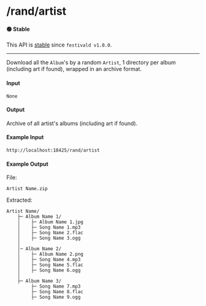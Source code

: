 # /rand/artist

#### 🟢 Stable
This API is [stable](/api-stability/marker.md) since `festivald v1.0.0`.

---

Download all the `Album`'s by a random `Artist`, 1 directory per album (including art if found), wrapped in an archive format.

#### Input
`None`

#### Output
Archive of all artist's albums (including art if found).

#### Example Input
```http
http://localhost:18425/rand/artist
```

#### Example Output
File:
```plaintext
Artist Name.zip
```

Extracted:
```plaintext
Artist Name/
    ├─ Album Name 1/
    │    ├─ Album Name 1.jpg
    │    ├─ Song Name 1.mp3
    │    ├─ Song Name 2.flac
    │    ├─ Song Name 3.ogg
    │
    │─ Album Name 2/
    │    ├─ Album Name 2.png
    │    ├─ Song Name 4.mp3
    │    ├─ Song Name 5.flac
    │    ├─ Song Name 6.ogg
    │
    ├─ Album Name 3/
         ├─ Song Name 7.mp3
         ├─ Song Name 8.flac
         ├─ Song Name 9.ogg
```
